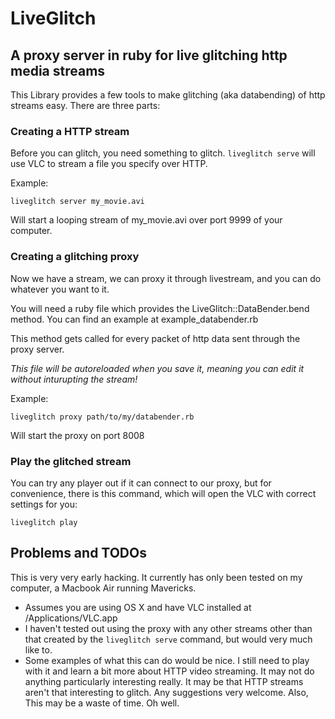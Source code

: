 # LiveGlitch

## A proxy server in ruby for live glitching http media streams

This Library provides a few tools to make glitching (aka databending) of http streams easy. There are three parts:

### Creating a HTTP stream

Before you can glitch, you need something to glitch. `liveglitch serve` will use VLC to stream a file you specify over HTTP.

Example:

`liveglitch server my_movie.avi`

Will start a looping stream of my_movie.avi over port 9999 of your computer.

### Creating a glitching proxy

Now we have a stream, we can proxy it through livestream, and you can do whatever you want to it.

You will need a ruby file which provides the LiveGlitch::DataBender.bend method. You can find an example at example_databender.rb

This method gets called for every packet of http data sent through the proxy server.

*This file will be autoreloaded when you save it, meaning you can edit it without inturupting the stream!*

Example:

`liveglitch proxy path/to/my/databender.rb`

Will start the proxy on port 8008

### Play the glitched stream

You can try any player out if it can connect to our proxy, but for convenience, there is this command, which will open the VLC with correct settings for you:

`liveglitch play`

## Problems and TODOs

This is very very early hacking. It currently has only been tested on my computer, a Macbook Air running Mavericks.

* Assumes you are using OS X and have VLC installed at /Applications/VLC.app
* I haven't tested out using the proxy with any other streams other than that created by the `liveglitch serve` command, but would very much like to.
* Some examples of what this can do would be nice. I still need to play with it and learn a bit more about HTTP video streaming. It may not do anything particularly interesting really. It may be that HTTP streams aren't that interesting to glitch. Any suggestions very welcome. Also, This may be a waste of time. Oh well.